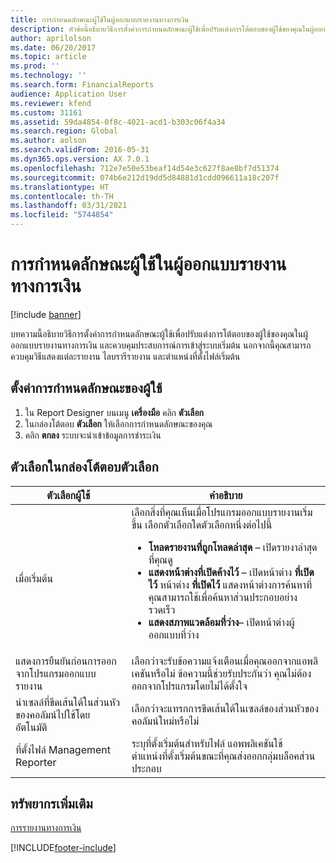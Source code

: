 ```yaml
---
title: การกำหนดลักษณะผู้ใช้ในผู้ออกแบบรายงานทางการเงิน
description: หัวข้อนี้อธิบายวิธีการตั้งค่าการกำหนดลักษณะผู้ใช้เพื่อปรับแต่งการโต้ตอบของผู้ใช้ของคุณในผู้ออกแบบรายงานทางการเงิน และควบคุมประสบการณ์การเข้าสู่ระบบเริ่มต้น
author: aprilolson
ms.date: 06/20/2017
ms.topic: article
ms.prod: ''
ms.technology: ''
ms.search.form: FinancialReports
audience: Application User
ms.reviewer: kfend
ms.custom: 31161
ms.assetid: 59da4854-0f8c-4021-acd1-b303c06f4a34
ms.search.region: Global
ms.author: aolson
ms.search.validFrom: 2016-05-31
ms.dyn365.ops.version: AX 7.0.1
ms.openlocfilehash: 712e7e50e53beaf14d54e3c627f8ae8bf7d51374
ms.sourcegitcommit: 074b6e212d19dd5d84881d1cdd096611a18c207f
ms.translationtype: HT
ms.contentlocale: th-TH
ms.lasthandoff: 03/31/2021
ms.locfileid: "5744854"
---
```

# <a name="user-preferences-in-financial-report-designer"></a>การกำหนดลักษณะผู้ใช้ในผู้ออกแบบรายงานทางการเงิน

[!include [banner](../includes/banner.md)]

บทความนี้อธิบายวิธีการตั้งค่าการกำหนดลักษณะผู้ใช้เพื่อปรับแต่งการโต้ตอบของผู้ใช้ของคุณในผู้ออกแบบรายงานทางการเงิน และควบคุมประสบการณ์การเข้าสู่ระบบเริ่มต้น นอกจากนี้คุณสามารถควบคุมวิธีแสดงแต่ละรายงาน ไลบรารีรายงาน และตำแหน่งที่ตั้งไฟล์เริ่มต้น

## <a name="set-user-preferences"></a>ตั้งค่าการกำหนดลักษณะของผู้ใช้

1. ใน Report Designer บนเมนู **เครื่องมือ** คลิก **ตัวเลือก**
2. ในกล่องโต้ตอบ **ตัวเลือก** ให้เลือกการกำหนดลักษณะของคุณ
3. คลิก **ตกลง** ระบบจะนำเข้าข้อมูลการชำระเงิน

## <a name="options-dialog-box-options"></a>ตัวเลือกในกล่องโต้ตอบตัวเลือก
<table>
<thead>
<tr>
<th>ตัวเลือกผู้ใช้</th>
<th>คำอธิบาย</th>
</tr>
</thead>
<tbody>
<tr>
<td>เมื่อเริ่มต้น</td>
<td>เลือกสิ่งที่คุณเห็นเมื่อโปรแกรมออกแบบรายงานเริ่มขึ้น เลือกตัวเลือกใดตัวเลือกหนึ่งต่อไปนี้
<ul>
<li><strong>โหลดรายงานที่ถูกโหลดล่าสุด</strong> – เปิดรายงาล่าสุดที่คุณดู</li>
<li><strong>แสดงหน้าต่างที่เปิดค้างไว้</strong> – เปิดหน้าต่าง <strong>ที่เปิดไว้</strong> หน้าต่าง <strong>ที่เปิดไว้</strong> แสดงหน้าต่างการค้นหาที่คุณสามารถใช้เพื่อค้นหาส่วนประกอบอย่างรวดเร็ว</li>
<li><strong>แสดงสภาพแวดล้อมที่ว่าง</strong>– เปิดหน้าต่างผู้ออกแบบที่ว่าง</li>
</ul></td>
</tr>
<tr>
<td>แสดงการยืนยันก่อนการออกจากโปรแกรมออกแบบรายงาน</td>
<td>เลือกว่าจะรับข้อความแจ้งเตือนเมื่อคุณออกจากแอพลิเคชันหรือไม่ ข้อความนี้ช่วยรับประกันว่า คุณไม่ต้องออกจากโปรแกรมโดยไม่ได้ตั้งใจ</td>
</tr>
<tr>
<td>นำเซลล์ที่ขีดเส้นใต้ในส่วนหัวของคอลัมน์ไปใช้โดยอัตโนมัติ</td>
<td>เลือกว่าจะแทรกการขีดเส้นใต้ในเซลล์ของส่วนหัวของคอลัมน์ใหม่หรือไม่</td>
</tr>
<tr>
<td>ที่ตั้งไฟล์ Management Reporter</td>
<td>ระบุที่ตั้งเริ่มต้นสำหรับไฟล์ แอพพลิเคชันใช้ตำแหน่งที่ตั้งเริ่มต้นขณะที่คุณส่งออกกลุ่มบล็อคส่วนประกอบ</td>
</tr>
</tbody>
</table>

## <a name="additional-resources"></a>ทรัพยากรเพิ่มเติม

[การรายงานทางการเงิน](financial-reporting-intro.md)


[!INCLUDE[footer-include](../../../includes/footer-banner.md)]